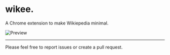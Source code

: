 wikee.
======

A Chrome extension to make Wikiepedia minimal. 

![Preview](https://raw.github.com/jathu/wikee/master/preview/hidden-menu.jpg)


---------------------------------

Please feel free to report issues or create a pull request.